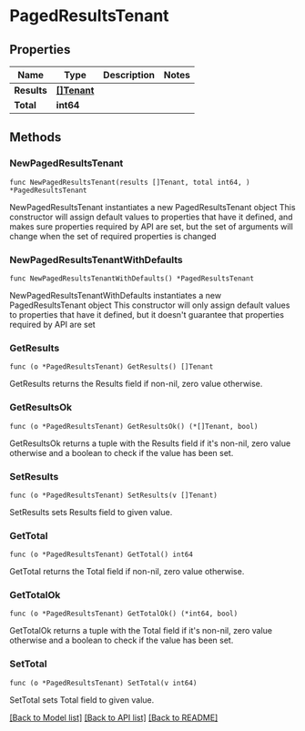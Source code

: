 # PagedResultsTenant

## Properties

Name | Type | Description | Notes
------------ | ------------- | ------------- | -------------
**Results** | [**[]Tenant**](Tenant.md) |  | 
**Total** | **int64** |  | 

## Methods

### NewPagedResultsTenant

`func NewPagedResultsTenant(results []Tenant, total int64, ) *PagedResultsTenant`

NewPagedResultsTenant instantiates a new PagedResultsTenant object
This constructor will assign default values to properties that have it defined,
and makes sure properties required by API are set, but the set of arguments
will change when the set of required properties is changed

### NewPagedResultsTenantWithDefaults

`func NewPagedResultsTenantWithDefaults() *PagedResultsTenant`

NewPagedResultsTenantWithDefaults instantiates a new PagedResultsTenant object
This constructor will only assign default values to properties that have it defined,
but it doesn't guarantee that properties required by API are set

### GetResults

`func (o *PagedResultsTenant) GetResults() []Tenant`

GetResults returns the Results field if non-nil, zero value otherwise.

### GetResultsOk

`func (o *PagedResultsTenant) GetResultsOk() (*[]Tenant, bool)`

GetResultsOk returns a tuple with the Results field if it's non-nil, zero value otherwise
and a boolean to check if the value has been set.

### SetResults

`func (o *PagedResultsTenant) SetResults(v []Tenant)`

SetResults sets Results field to given value.


### GetTotal

`func (o *PagedResultsTenant) GetTotal() int64`

GetTotal returns the Total field if non-nil, zero value otherwise.

### GetTotalOk

`func (o *PagedResultsTenant) GetTotalOk() (*int64, bool)`

GetTotalOk returns a tuple with the Total field if it's non-nil, zero value otherwise
and a boolean to check if the value has been set.

### SetTotal

`func (o *PagedResultsTenant) SetTotal(v int64)`

SetTotal sets Total field to given value.



[[Back to Model list]](../README.md#documentation-for-models) [[Back to API list]](../README.md#documentation-for-api-endpoints) [[Back to README]](../README.md)


